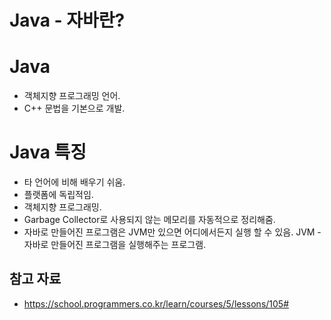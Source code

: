 # Java - 자바란?

# Java

- 객체지향 프로그래밍 언어.
- C++ 문법을 기본으로 개발.

# Java 특징

- 타 언어에 비해 배우기 쉬움.
- 플랫폼에 독립적임.
- 객체지향 프로그래밍.
- Garbage Collector로 사용되지 않는 메모리를 자동적으로 정리해줌.
- 자바로 만들어진 프로그램은 JVM만 있으면 어디에서든지 실행 할 수 있음. JVM - 자바로 만들어진 프로그램을 실행해주는 프로그램.

## 참고 자료

- https://school.programmers.co.kr/learn/courses/5/lessons/105#